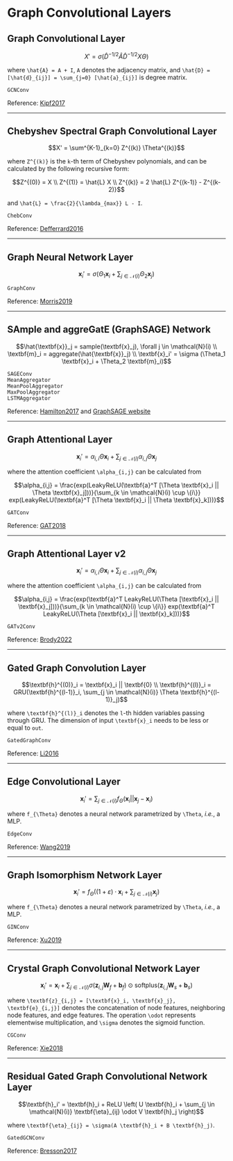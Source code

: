# Graph Convolutional Layers

## Graph Convolutional Layer

```math
X' = \sigma(\hat{D}^{-1/2} \hat{A} \hat{D}^{-1/2} X \Theta)
```

where ``\hat{A} = A + I``, ``A`` denotes the adjacency matrix, and
``\hat{D} = [\hat{d}_{ij}] = \sum_{j=0} [\hat{a}_{ij}]`` is degree matrix.

```@docs
GCNConv
```

Reference: [Kipf2017](@cite)

---

## Chebyshev Spectral Graph Convolutional Layer

```math
X' = \sum^{K-1}_{k=0} Z^{(k)} \Theta^{(k)}
```

where ``Z^{(k)}`` is the ``k``-th term of Chebyshev polynomials, and can be calculated by the following recursive form:

```math
Z^{(0)} = X \\
Z^{(1)} = \hat{L} X \\
Z^{(k)} = 2 \hat{L} Z^{(k-1)} - Z^{(k-2)}
```

and ``\hat{L} = \frac{2}{\lambda_{max}} L - I``.

```@docs
ChebConv
```

Reference: [Defferrard2016](@cite)

---

## Graph Neural Network Layer

```math
\textbf{x}_i' = \sigma (\Theta_1 \textbf{x}_i + \sum_{j \in \mathcal{N}(i)} \Theta_2 \textbf{x}_j)
```

```@docs
GraphConv
```

Reference: [Morris2019](@cite)

---

## SAmple and aggreGatE (GraphSAGE) Network

```math
\hat{\textbf{x}}_j = sample(\textbf{x}_j), \forall j \in \mathcal{N}(i) \\
\textbf{m}_i = aggregate(\hat{\textbf{x}}_j) \\
\textbf{x}_i' = \sigma (\Theta_1 \textbf{x}_i + \Theta_2 \textbf{m}_i)
```

```@docs
SAGEConv
MeanAggregator
MeanPoolAggregator
MaxPoolAggregator
LSTMAggregator
```

Reference: [Hamilton2017](@cite) and [GraphSAGE website](http://snap.stanford.edu/graphsage/)

---

## Graph Attentional Layer

```math
\textbf{x}_i' = \alpha_{i,i} \Theta \textbf{x}_i + \sum_{j \in \mathcal{N}(i)} \alpha_{i,j} \Theta \textbf{x}_j
```

where the attention coefficient ``\alpha_{i,j}`` can be calculated from

```math
\alpha_{i,j} = \frac{exp(LeakyReLU(\textbf{a}^T [\Theta \textbf{x}_i || \Theta \textbf{x}_j]))}{\sum_{k \in \mathcal{N}(i) \cup \{i\}} exp(LeakyReLU(\textbf{a}^T [\Theta \textbf{x}_i || \Theta \textbf{x}_k]))}
```

```@docs
GATConv
```

Reference: [GAT2018](@cite)

---

## Graph Attentional Layer v2

```math
\textbf{x}_i' = \alpha_{i,i} \Theta \textbf{x}_i + \sum_{j \in \mathcal{N}(i)} \alpha_{i,j} \Theta \textbf{x}_j
```

where the attention coefficient ``\alpha_{i,j}`` can be calculated from

```math
\alpha_{i,j} = \frac{exp(\textbf{a}^T LeakyReLU(\Theta [\textbf{x}_i || \textbf{x}_j]))}{\sum_{k \in \mathcal{N}(i) \cup \{i\}} exp(\textbf{a}^T LeakyReLU(\Theta [\textbf{x}_i || \textbf{x}_k]))}
```


```@docs
GATv2Conv
```

Reference: [Brody2022](@cite)

---

## Gated Graph Convolution Layer

```math
\textbf{h}^{(0)}_i = \textbf{x}_i || \textbf{0} \\
\textbf{h}^{(l)}_i = GRU(\textbf{h}^{(l-1)}_i, \sum_{j \in \mathcal{N}(i)} \Theta \textbf{h}^{(l-1)}_j)
```

 where ``\textbf{h}^{(l)}_i`` denotes the ``l``-th hidden variables passing through GRU. The dimension of input ``\textbf{x}_i`` needs to be less or equal to `out`.

```@docs
GatedGraphConv
```

Reference: [Li2016](@cite)

---

## Edge Convolutional Layer

```math
\textbf{x}_i' = \sum_{j \in \mathcal{N}(i)} f_{\Theta}(\textbf{x}_i || \textbf{x}_j - \textbf{x}_i)
```

where ``f_{\Theta}`` denotes a neural network parametrized by ``\Theta``, *i.e.*, a MLP.

```@docs
EdgeConv
```

Reference: [Wang2019](@cite)

---

## Graph Isomorphism Network Layer

```math
\textbf{x}_i' = f_{\Theta}\left((1 + \varepsilon) \cdot \textbf{x}_i + \sum_{j \in \mathcal{N}(i)} \textbf{x}_j \right)
```

where ``f_{\Theta}`` denotes a neural network parametrized by ``\Theta``, *i.e.*, a MLP.

```@docs
GINConv
```

Reference: [Xu2019](@cite)

---

## Crystal Graph Convolutional Network Layer

```math
\textbf{x}_i' = \textbf{x}_i + \sum_{j \in \mathcal{N}(i)} \sigma\left( \textbf{z}_{i,j} \textbf{W}_f + \textbf{b}_f \right) \odot \text{softplus}\left(\textbf{z}_{i,j} \textbf{W}_s + \textbf{b}_s \right)
```

where ``\textbf{z}_{i,j} = [\textbf{x}_i, \textbf{x}_j}, \textbf{e}_{i,j}]`` denotes the concatenation of node features, neighboring node features, and edge features. The operation ``\odot`` represents elementwise multiplication, and ``\sigma`` denotes the sigmoid function.

```@docs
CGConv
```

Reference: [Xie2018](@cite)

---

## Residual Gated Graph Convolutional Network Layer

```math
\textbf{h}_i' = \textbf{h}_i + ReLU \left( U \textbf{h}_i + \sum_{j \in \mathcal{N}(i)} \textbf{\eta}_{ij} \odot V \textbf{h}_j \right)
```

where ``\textbf{\eta}_{ij} = \sigma(A \textbf{h}_i + B \textbf{h}_j)``.

```@docs
GatedGCNConv
```

Reference: [Bresson2017](@cite)
